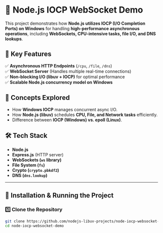 # 🚀 Node.js IOCP WebSocket Demo

This project demonstrates how **Node.js utilizes IOCP (I/O Completion Ports) on Windows** for handling **high-performance asynchronous operations**, including **WebSockets, CPU-intensive tasks, file I/O, and DNS lookups**.

## 📌 Key Features
✅ **Asynchronous HTTP Endpoints** (`/cpu`, `/file`, `/dns`)  
✅ **WebSocket Server** (Handles multiple real-time connections)  
✅ **Non-blocking I/O (libuv + IOCP)** for optimal performance  
✅ **Scalable Node.js concurrency model on Windows**  

## 🎯 Concepts Explored
- How **Windows IOCP** manages concurrent async I/O.
- How **Node.js (libuv)** schedules **CPU, File, and Network tasks** efficiently.
- Difference between **IOCP (Windows) vs. epoll (Linux)**.

## 🛠 Tech Stack
- **Node.js**
- **Express.js** (HTTP server)
- **WebSockets (`ws` library)**
- **File System (`fs`)**
- **Crypto (`crypto.pbkdf2`)**
- **DNS (`dns.lookup`)**

---

## 🚀 Installation & Running the Project

### **1️⃣ Clone the Repository**
```sh
git clone https://github.com/nodejs-libuv-projects/node-iocp-websocket-demo.git
cd node-iocp-websocket-demo
